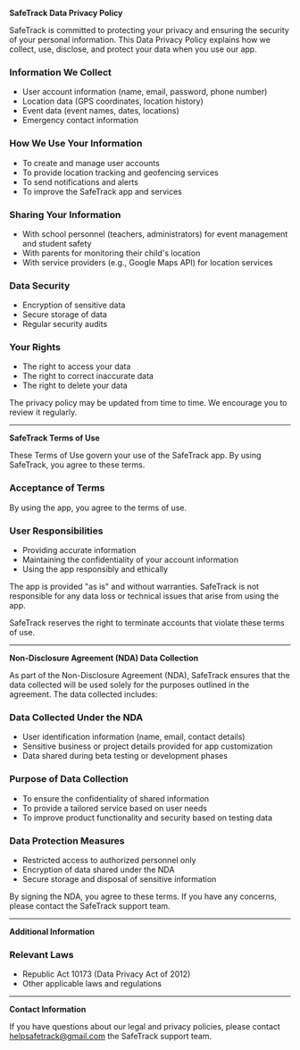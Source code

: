 **SafeTrack Data Privacy Policy**

SafeTrack is committed to protecting your privacy and ensuring the security of your personal information. This Data Privacy Policy explains how we collect, use, disclose, and protect your data when you use our app.

### Information We Collect
- User account information (name, email, password, phone number)
- Location data (GPS coordinates, location history)
- Event data (event names, dates, locations)
- Emergency contact information

### How We Use Your Information
- To create and manage user accounts
- To provide location tracking and geofencing services
- To send notifications and alerts
- To improve the SafeTrack app and services

### Sharing Your Information
- With school personnel (teachers, administrators) for event management and student safety
- With parents for monitoring their child's location
- With service providers (e.g., Google Maps API) for location services

### Data Security
- Encryption of sensitive data
- Secure storage of data
- Regular security audits

### Your Rights
- The right to access your data
- The right to correct inaccurate data
- The right to delete your data

The privacy policy may be updated from time to time. We encourage you to review it regularly.

---

**SafeTrack Terms of Use**

These Terms of Use govern your use of the SafeTrack app. By using SafeTrack, you agree to these terms.

### Acceptance of Terms
By using the app, you agree to the terms of use.

### User Responsibilities
- Providing accurate information
- Maintaining the confidentiality of your account information
- Using the app responsibly and ethically

The app is provided "as is" and without warranties. SafeTrack is not responsible for any data loss or technical issues that arise from using the app.

SafeTrack reserves the right to terminate accounts that violate these terms of use.

---

**Non-Disclosure Agreement (NDA) Data Collection**

As part of the Non-Disclosure Agreement (NDA), SafeTrack ensures that the data collected will be used solely for the purposes outlined in the agreement. The data collected includes:

### Data Collected Under the NDA
- User identification information (name, email, contact details)
- Sensitive business or project details provided for app customization
- Data shared during beta testing or development phases

### Purpose of Data Collection
- To ensure the confidentiality of shared information
- To provide a tailored service based on user needs
- To improve product functionality and security based on testing data

### Data Protection Measures
- Restricted access to authorized personnel only
- Encryption of data shared under the NDA
- Secure storage and disposal of sensitive information

By signing the NDA, you agree to these terms. If you have any concerns, please contact the SafeTrack support team.

---

**Additional Information**

### Relevant Laws
- Republic Act 10173 (Data Privacy Act of 2012)
- Other applicable laws and regulations

---

**Contact Information**

If you have questions about our legal and privacy policies, please contact helpsafetrack@gmail.com the SafeTrack support team.


